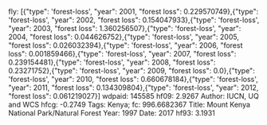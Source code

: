 fly: [{"type": 'forest-loss', "year": 2001, "forest loss": 0.229570749},{"type": 'forest-loss', "year": 2002, "forest loss": 0.154047933},{"type": 'forest-loss', "year": 2003, "forest loss": 1.360256507},{"type": 'forest-loss', "year": 2004, "forest loss": 0.044626752},{"type": 'forest-loss', "year": 2005, "forest loss": 0.026032394},{"type": 'forest-loss', "year": 2006, "forest loss": 0.001859466},{"type": 'forest-loss', "year": 2007, "forest loss": 0.239154481},{"type": 'forest-loss', "year": 2008, "forest loss": 0.23271752},{"type": 'forest-loss', "year": 2009, "forest loss": 0.0},{"type": 'forest-loss', "year": 2010, "forest loss": 0.660678184},{"type": 'forest-loss', "year": 2011, "forest loss": 0.134309804},{"type": 'forest-loss', "year": 2012, "forest loss": 0.061219027}]
wdpaid: 145585
hf09: 2.9267
Author: IUCN, UQ and WCS
hfcg: -0.2749
Tags: Kenya;
fc: 996.6682367
Title: Mount Kenya National Park/Natural Forest
Year: 1997
Date: 2017
hf93: 3.1931
